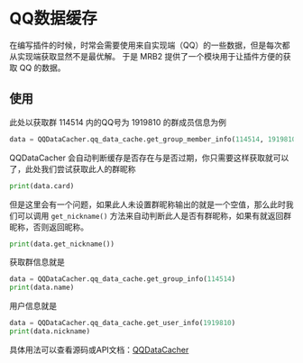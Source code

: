 # QQ数据缓存

在编写插件的时候，时常会需要使用来自实现端（QQ）的一些数据，但是每次都从实现端获取显然不是最优解。
于是 MRB2 提供了一个模块用于让插件方便的获取 QQ 的数据。

## 使用

此处以获取群 114514 内的QQ号为 1919810 的群成员信息为例

```python
data = QQDataCacher.qq_data_cache.get_group_member_info(114514, 1919810)
```

QQDataCacher 会自动判断缓存是否存在与是否过期，你只需要这样获取就可以了，此处我们尝试获取此人的群昵称

```python
print(data.card)
```

但是这里会有一个问题，如果此人未设置群昵称输出的就是一个空值，那么此时我们可以调用 `get_nickname()` 方法来自动判断此人是否有群昵称，如果有就返回群昵称，否则返回昵称。

```python
print(data.get_nickname())
```

获取群信息就是

```python
data = QQDataCacher.qq_data_cache.get_group_info(114514)
print(data.name)
```

用户信息就是

```python
data = QQDataCacher.qq_data_cache.get_user_info(1919810)
print(data.nickname)
```

具体用法可以查看源码或API文档：[QQDataCacher](https://mrb2api.xiaosu.icu/Lib/utils/QQDataCacher.html)
